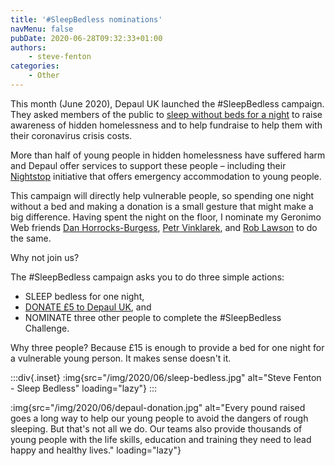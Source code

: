 ```yaml
---
title: '#SleepBedless nominations'
navMenu: false
pubDate: 2020-06-28T09:32:33+01:00
authors:
    - steve-fenton
categories:
    - Other
---
```


This month (June 2020), Depaul UK launched the #SleepBedless campaign. They asked members of the public to [sleep without beds for a night](https://uk.depaulcharity.org/sleepbedless-campaign-launched) to raise awareness of hidden homelessness and to help fundraise to help them with their coronavirus crisis costs.

More than half of young people in hidden homelessness have suffered harm and Depaul offer services to support these people – including their [Nightstop](https://www.nightstop.org.uk/) initiative that offers emergency accommodation to young people.

This campaign will directly help vulnerable people, so spending one night without a bed and making a donation is a small gesture that might make a big difference. Having spent the night on the floor, I nominate my Geronimo Web friends [Dan Horrocks-Burgess](https://www.linkedin.com/in/dan-horrocks-burgess/), [Petr Vinklarek](https://www.linkedin.com/in/petr-vinkl%C3%A1rek-b2088bb7/), and [Rob Lawson](https://www.linkedin.com/in/rob-j-lawson/) to do the same.

Why not join us?

The #SleepBedless campaign asks you to do three simple actions:

- SLEEP bedless for one night,
- [DONATE £5 to Depaul UK](https://donate.uk.depaulcharity.org/), and
- NOMINATE three other people to complete the #SleepBedless Challenge.

Why three people? Because £15 is enough to provide a bed for one night for a vulnerable young person. It makes sense doesn't it.

:::div{.inset}
:img{src="/img/2020/06/sleep-bedless.jpg" alt="Steve Fenton - Sleep Bedless" loading="lazy"}
:::

:img{src="/img/2020/06/depaul-donation.jpg" alt="Every pound raised goes a long way to help our young people to avoid the dangers of rough sleeping. But that's not all we do. Our teams also provide thousands of young people with the life skills, education and training they need to lead happy and healthy lives." loading="lazy"}
